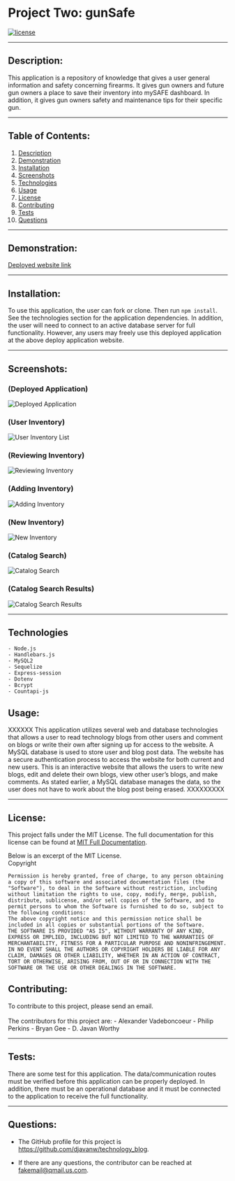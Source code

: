 # Project Two:  gunSafe

  [![license](https://img.shields.io/badge/license-MIT-blue.svg)](https://choosealicense.com/licenses/mit/)

***

  ## Description:
  This application is a repository of knowledge that gives a user general information and safety concerning firearms.  It gives gun owners and future gun owners a place to save their inventory into mySAFE dashboard. In addition, it gives gun owners safety and maintenance tips for their specific gun. 
  
***
  ## Table of Contents:
  1.  [Description](#description)
  2.  [Demonstration](#demonstration)
  3.  [Installation](#installation)
  4.  [Screenshots](#screenshots)
  5.  [Technologies](#technologies)
  6.  [Usage](#usage)
  7.  [License](#license)
  8.  [Contributing](#contributing)
  9.  [Tests](#tests)
  10.  [Questions](#questions)

***
  ## Demonstration:
  [Deployed website link](https://dashboard.heroku.com/apps/powerful-bastion-48444)

***
  ## Installation:
  To use this application, the user can fork or clone.  Then run `npm install`. See the technologies section for the application dependencies.  In addition, the user will need to connect to an active database server for full functionality.  However, any users may freely use this deployed application at the above deploy application website.

***
  ## Screenshots:
  ### (Deployed Application)
  ![Deployed Application](./public/images/gunsafe_deployed.jpeg)

  ### (User Inventory)
  ![User Inventory List](./public/images/my_inventory.jpeg)

  ### (Reviewing Inventory)
  ![Reviewing Inventory](./public/images/review_inventory.jpeg)

  ### (Adding Inventory)
  ![Adding Inventory](./public/images/entering_inventory.jpeg)

  ### (New Inventory)
  ![New Inventory](./public/images/new_inventory.jpeg)

  ### (Catalog Search)
  ![Catalog Search](./public/images/catalog.jpeg)

  ### (Catalog Search Results)
  ![Catalog Search Results](./public/images/catalog_search_results.jpg)

***
  ## Technologies
    - Node.js
    - Handlebars.js
    - MySQL2
    - Sequelize
    - Express-session
    - Dotenv
    - Bcrypt
    - Countapi-js 

  ## Usage:
  XXXXXX   This application utilizes several web and database technologies that allows a user to read technology blogs from other users and comment on blogs or write their own after signing up for access to the website.  A MySQL database is used to store user and blog post data.  The website has a secure authentication process to access the website for both current and new users.  This is an interactive website that allows the users to write new blogs, edit and delete their own blogs, view other user’s blogs, and make comments.  As stated earlier, a MySQL database manages the data, so the user does not have to work about the blog post being erased.  XXXXXXXXX
   
***
  ## License:
  This project falls under the MIT License.  The full documentation for this license can be found at [MIT Full Documentation](https://choosealicense.com/licenses/mit).

  Below is an excerpt of the MIT License.
  <br>
  Copyright <YEAR> <COPYRIGHT HOLDER>
    
    Permission is hereby granted, free of charge, to any person obtaining a copy of this software and associated documentation files (the "Software"), to deal in the Software without restriction, including without limitation the rights to use, copy, modify, merge, publish, distribute, sublicense, and/or sell copies of the Software, and to permit persons to whom the Software is furnished to do so, subject to the following conditions:
    The above copyright notice and this permission notice shall be included in all copies or substantial portions of the Software.
    THE SOFTWARE IS PROVIDED "AS IS", WITHOUT WARRANTY OF ANY KIND, EXPRESS OR IMPLIED, INCLUDING BUT NOT LIMITED TO THE WARRANTIES OF MERCHANTABILITY, FITNESS FOR A PARTICULAR PURPOSE AND NONINFRINGEMENT. IN NO EVENT SHALL THE AUTHORS OR COPYRIGHT HOLDERS BE LIABLE FOR ANY CLAIM, DAMAGES OR OTHER LIABILITY, WHETHER IN AN ACTION OF CONTRACT, TORT OR OTHERWISE, ARISING FROM, OUT OF OR IN CONNECTION WITH THE SOFTWARE OR THE USE OR OTHER DEALINGS IN THE SOFTWARE.

  ## Contributing:
  To contribute to this project, please send an email.  
  <br>
  The contributors for this project are:
    - Alexander Vadeboncoeur
    - Philip Perkins
    - Bryan Gee
    - D. Javan Worthy

***
  ## Tests:
  There are some test for this application.  The data/communication routes must be verified before this application can be properly deployed.  In addition, there must be an operational database  and it must be connected to the application to receive the full functionality.  

***
  ## Questions:
  - The GitHub profile for this project is https://github.com/djavanw/technology_blog.
 
  - If there are any questions, the contributor can be reached at fakemail@qmail.us.com.